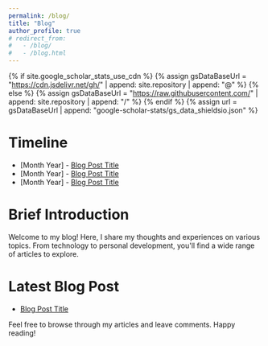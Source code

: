 ```yaml
---
permalink: /blog/
title: "Blog"
author_profile: true
# redirect_from: 
#   - /blog/
#   - /blog.html
---
```

{% if site.google_scholar_stats_use_cdn %}
{% assign gsDataBaseUrl = "https://cdn.jsdelivr.net/gh/" | append: site.repository | append: "@" %}
{% else %}
{% assign gsDataBaseUrl = "https://raw.githubusercontent.com/" | append: site.repository | append: "/" %}
{% endif %}
{% assign url = gsDataBaseUrl | append: "google-scholar-stats/gs_data_shieldsio.json" %}

<span class='anchor' id='Timeline'></span>

# Timeline

- [Month Year] - [Blog Post Title](link-to-blog-post)
- [Month Year] - [Blog Post Title](link-to-blog-post)
- [Month Year] - [Blog Post Title](link-to-blog-post)

# Brief Introduction

Welcome to my blog! Here, I share my thoughts and experiences on various topics. From technology to personal development, you'll find a wide range of articles to explore.

# Latest Blog Post

- [Blog Post Title](link-to-blog-post)

Feel free to browse through my articles and leave comments. Happy reading!

